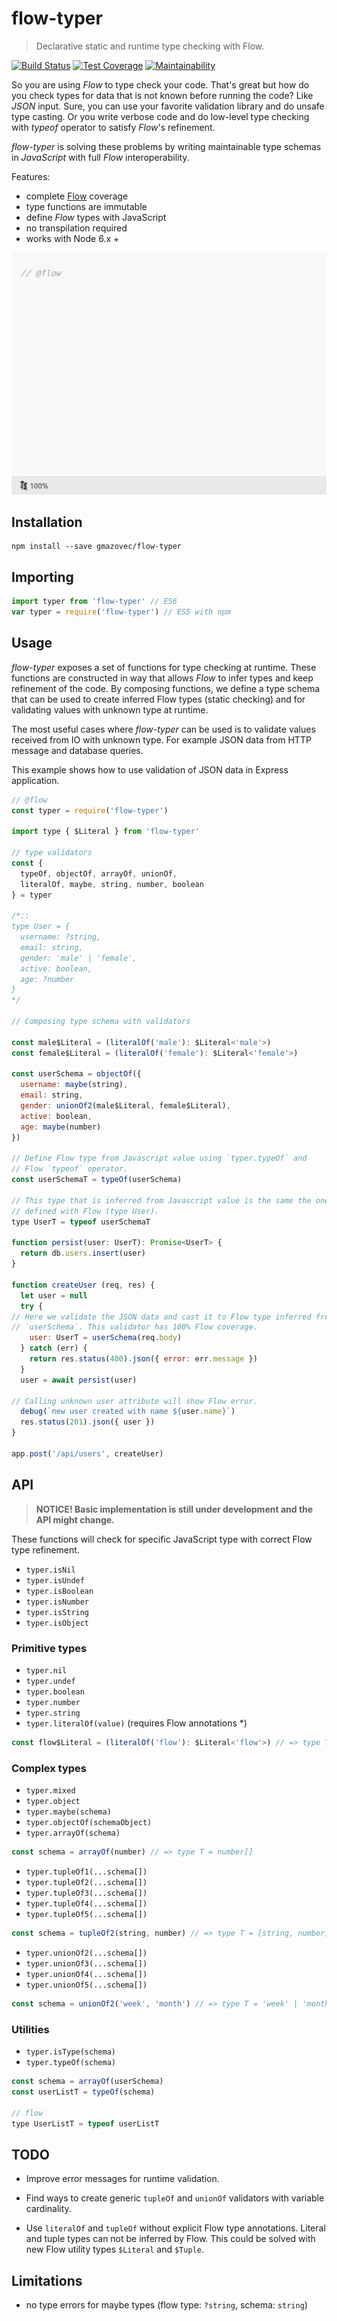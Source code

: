 # flow-typer

> Declarative static and runtime type checking with Flow.

[![Build Status](https://travis-ci.org/gmazovec/flow-typer.svg?branch=master)](https://travis-ci.org/gmazovec/flow-typer)
[![Test Coverage](https://api.codeclimate.com/v1/badges/0a7f801f54a49ffd63c7/test_coverage)](https://codeclimate.com/github/gmazovec/flow-typer/test_coverage)
[![Maintainability](https://api.codeclimate.com/v1/badges/0a7f801f54a49ffd63c7/maintainability)](https://codeclimate.com/github/gmazovec/flow-typer/maintainability)

So you are using _Flow_ to type check your code. That's great but how do you check
types for data that is not known before running the code? Like _JSON_ input. Sure, you can use your favorite validation library and do unsafe type casting. Or
you write verbose code and do low-level type checking with _typeof_ operator to satisfy
_Flow_'s refinement.

_flow-typer_ is solving these problems by writing maintainable type schemas in
_JavaScript_ with full _Flow_ interoperability.

Features:

- complete [Flow](https://flow.org) coverage
- type functions are immutable
- define _Flow_ types with JavaScript
- no transpilation required
- works with Node 6.x +

![Flow Typer](./flow-typer.gif)


## Installation

```shell
npm install --save gmazovec/flow-typer
```


## Importing

```javascript
import typer from 'flow-typer' // ES6
var typer = require('flow-typer') // ES5 with npm
```


## Usage

_flow-typer_ exposes a set of functions for type checking at runtime. These functions
are constructed in way that allows _Flow_ to infer types and keep refinement of the code. By composing functions, we define a type schema that
can be used to create inferred Flow types (static checking) and for validating
values with unknown type at runtime.

The most useful cases where _flow-typer_ can be used is to validate values
received from IO with unknown type. For example JSON data from HTTP message
and database queries.

This example shows how to use validation of JSON data in Express application.

```javascript
// @flow
const typer = require('flow-typer')

import type { $Literal } from 'flow-typer'

// type validators
const {
  typeOf, objectOf, arrayOf, unionOf,
  literalOf, maybe, string, number, boolean
} = typer

/*::
type User = {
  username: ?string,
  email: string,
  gender: 'male' | 'female',
  active: boolean,
  age: ?number
}
*/

// Composing type schema with validators

const male$Literal = (literalOf('male'): $Literal<'male'>)
const female$Literal = (literalOf('female'): $Literal<'female'>)

const userSchema = objectOf({
  username: maybe(string),
  email: string,
  gender: unionOf2(male$Literal, female$Literal),
  active: boolean,
  age: maybe(number)
})

// Define Flow type from Javascript value using `typer.typeOf` and
// Flow `typeof` operator.
const userSchemaT = typeOf(userSchema)

// This type that is inferred from Javascript value is the same the one
// defined with Flow (type User).
type UserT = typeof userSchemaT

function persist(user: UserT): Promise<UserT> {
  return db.users.insert(user)
}

function createUser (req, res) {
  let user = null
  try {
// Here we validate the JSON data and cast it to Flow type inferred from
// `userSchema`. This validator has 100% Flow coverage.
    user: UserT = userSchema(req.body)
  } catch (err) {
    return res.status(400).json({ error: err.message })
  }
  user = await persist(user)

// Calling unknown user attribute will show Flow error.
  debug(`new user created with name ${user.name}`)
  res.status(201).json({ user })
}

app.post('/api/users', createUser)
```

## API

> **NOTICE! Basic implementation is still under development and the API might change.**


These functions will check for specific JavaScript type with correct Flow type
refinement.

- `typer.isNil`
- `typer.isUndef`
- `typer.isBoolean`
- `typer.isNumber`
- `typer.isString`
- `typer.isObject`

### Primitive types

- `typer.nil`
- `typer.undef`
- `typer.boolean`
- `typer.number`
- `typer.string`
- `typer.literalOf(value)` (requires Flow annotations \*)

```javascript
const flow$Literal = (literalOf('flow'): $Literal<'flow'>) // => type T = 'flow'
```

### Complex types

- `typer.mixed`
- `typer.object`
- `typer.maybe(schema)`
- `typer.objectOf(schemaObject)`
- `typer.arrayOf(schema)`

```javascript
const schema = arrayOf(number) // => type T = number[]
```

- `typer.tupleOf1(...schema[])`
- `typer.tupleOf2(...schema[])`
- `typer.tupleOf3(...schema[])`
- `typer.tupleOf4(...schema[])`
- `typer.tupleOf5(...schema[])`

```javascript
const schema = tupleOf2(string, number) // => type T = [string, number]
```

- `typer.unionOf2(...schema[])`
- `typer.unionOf3(...schema[])`
- `typer.unionOf4(...schema[])`
- `typer.unionOf5(...schema[])`

```javascript
const schema = unionOf2('week', 'month') // => type T = 'week' | 'month'
```


### Utilities

- `typer.isType(schema)`
- `typer.typeOf(schema)`

```javascript
const schema = arrayOf(userSchema)
const userListT = typeOf(schema)

// flow
type UserListT = typeof userListT
```

## TODO

- Improve error messages for runtime validation.

- Find ways to create generic `tupleOf` and `unionOf` validators with variable
cardinality.

- Use `literalOf` and `tupleOf` without explicit Flow type annotations. Literal
and tuple types can not be inferred by Flow. This could be solved with new
Flow utility types `$Literal` and `$Tuple`.


## Limitations

- no type errors for maybe types (flow type: `?string`, schema: `string`)
